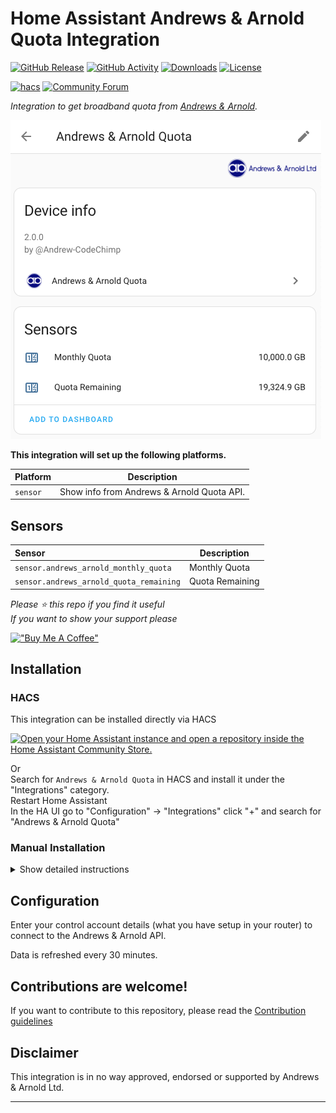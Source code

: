 # Home Assistant Andrews & Arnold Quota Integration

[![GitHub Release][releases-shield]][releases]
[![GitHub Activity][commits-shield]][commits]
[![Downloads][download-latest-shield]](Downloads)
[![License][license-shield]](LICENSE)

[![hacs][hacsbadge]][hacs]
[![Community Forum][forum-shield]][forum]

_Integration to get broadband quota from [Andrews & Arnold](https://www.aa.net.uk)._

![Andrews & Arnold Device Info](https://github.com/andrew-codechimp/HA-Andrews-Arnold-Quota/blob/main/images/screenshot.png "Andrews & Arnold Device Info")

**This integration will set up the following platforms.**

| Platform | Description                                |
|----------|--------------------------------------------|
| `sensor` | Show info from Andrews & Arnold Quota API. |

## Sensors

| Sensor                                  | Description     |
|:----------------------------------------|-----------------|
| `sensor.andrews_arnold_monthly_quota`   | Monthly Quota   |
| `sensor.andrews_arnold_quota_remaining` | Quota Remaining |


*Please :star: this repo if you find it useful*  
*If you want to show your support please*

[!["Buy Me A Coffee"](https://www.buymeacoffee.com/assets/img/custom_images/yellow_img.png)](https://www.buymeacoffee.com/codechimp)

## Installation

### HACS

This integration can be installed directly via HACS

[![Open your Home Assistant instance and open a repository inside the Home Assistant Community Store.](https://my.home-assistant.io/badges/hacs_repository.svg)](https://my.home-assistant.io/redirect/hacs_repository/?owner=andrew-codechimp&repository=HA-Andrews-Arnold-Quota&category=Integration)

Or  
Search for `Andrews & Arnold Quota` in HACS and install it under the "Integrations" category.  
Restart Home Assistant  
In the HA UI go to "Configuration" -> "Integrations" click "+" and search for "Andrews & Arnold Quota"  

### Manual Installation

<details>
<summary>Show detailed instructions</summary>

Installation via HACS is recommended, but a manual setup is supported.

* You should take the latest [published release](https://github.com/andrew-codechimp/ha-andrews-arnold-quota/releases).  
* To install, place the contents of `custom_components` into the `<config directory>/custom_components` folder of your Home Assistant installation.  
* Restart Home Assistant.
* In the HA UI go to "Configuration" -> "Integrations" click "+" and search for "Andrews & Arnold Quota"

</details>

## Configuration

Enter your control account details (what you have setup in your router) to connect to the Andrews & Arnold API.

Data is refreshed every 30 minutes.

<!---->

## Contributions are welcome!

If you want to contribute to this repository, please read the [Contribution guidelines](CONTRIBUTING.md)

## Disclaimer

This integration is in no way approved, endorsed or supported by Andrews & Arnold Ltd.

***

[andrews_arnold_quota]: https://github.com/andrew-codechimp/HA-Andrews-Arnold-Quota
[commits-shield]: https://img.shields.io/github/commit-activity/y/andrew-codechimp/HA-Andrews-Arnold-Quota.svg?style=for-the-badge
[commits]: https://github.com/andrew-codechimp/HA-Andrews-Arnold-Quota/commits/main
[hacs]: https://github.com/hacs/integration
[hacsbadge]: https://img.shields.io/badge/HACS-Default-41BDF5.svg?style=for-the-badge
[exampleimg]: example.png
[forum-shield]: https://img.shields.io/badge/community-forum-brightgreen.svg?style=for-the-badge
[forum]: https://community.home-assistant.io/t/custom-component-andrews-arnold-uk-broadband-quota/595491
[license-shield]: https://img.shields.io/github/license/andrew-codechimp/HA-Andrews-Arnold-Quota.svg?style=for-the-badge
[releases-shield]: https://img.shields.io/github/release/andrew-codechimp/HA-Andrews-Arnold-Quota.svg?style=for-the-badge
[releases]: https://github.com/andrew-codechimp/HA-Andrews-Arnold-Quota/releases
[download-latest-shield]: https://img.shields.io/github/downloads/andrew-codechimp/HA-Andrews-Arnold-Quota/latest/total?style=for-the-badge
